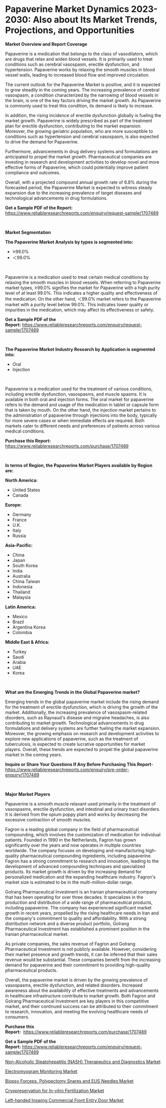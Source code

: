 <p><h1>Papaverine Market Dynamics 2023-2030: Also about Its Market Trends, Projections, and Opportunities</h1></p><p><strong>Market Overview and Report Coverage</strong></p>
<p><p>Papaverine is a medication that belongs to the class of vasodilators, which are drugs that relax and widen blood vessels. It is primarily used to treat conditions such as cerebral vasospasm, erectile dysfunction, and hypertension. Papaverine works by relaxing the smooth muscles in blood vessel walls, leading to increased blood flow and improved circulation.</p><p>The current outlook for the Papaverine Market is positive, and it is expected to grow steadily in the coming years. The increasing prevalence of cerebral vasospasm, a condition characterized by the narrowing of blood vessels in the brain, is one of the key factors driving the market growth. As Papaverine is commonly used to treat this condition, its demand is likely to increase.</p><p>In addition, the rising incidence of erectile dysfunction globally is fueling the market growth. Papaverine is widely prescribed as part of the treatment plan for erectile dysfunction, contributing to the market expansion. Moreover, the growing geriatric population, who are more susceptible to conditions such as hypertension and cerebral vasospasm, is also expected to drive the demand for Papaverine.</p><p>Furthermore, advancements in drug delivery systems and formulations are anticipated to propel the market growth. Pharmaceutical companies are investing in research and development activities to develop novel and more effective forms of Papaverine, which could potentially improve patient compliance and outcomes.</p><p>Overall, with a projected compound annual growth rate of 6.8% during the forecasted period, the Papaverine Market is expected to witness steady expansion due to the increasing prevalence of target diseases and technological advancements in drug formulations.</p></p>
<p><strong>Get a Sample PDF of the Report:</strong> <a href="https://www.reliableresearchreports.com/enquiry/request-sample/1707489">https://www.reliableresearchreports.com/enquiry/request-sample/1707489</a></p>
<p>&nbsp;</p>
<p><strong>Market Segmentation</strong></p>
<p><strong>The Papaverine Market Analysis by types is segmented into:</strong></p>
<p><ul><li>≥99.0%</li><li>＜99.0%</li></ul></p>
<p>&nbsp;</p>
<p><p>Papaverine is a medication used to treat certain medical conditions by relaxing the smooth muscles in blood vessels. When referring to Papaverine market types, ≥99.0% signifies the market for Papaverine with a high purity level of at least 99.0%. This indicates a higher quality and effectiveness of the medication. On the other hand, ＜99.0% market refers to the Papaverine market with a purity level below 99.0%. This indicates lower quality or impurities in the medication, which may affect its effectiveness or safety.</p></p>
<p><strong>Get a Sample PDF of the Report:</strong>&nbsp;<a href="https://www.reliableresearchreports.com/enquiry/request-sample/1707489">https://www.reliableresearchreports.com/enquiry/request-sample/1707489</a></p>
<p>&nbsp;</p>
<p><strong>The Papaverine Market Industry Research by Application is segmented into:</strong></p>
<p><ul><li>Oral</li><li>Injection</li></ul></p>
<p>&nbsp;</p>
<p><p>Papaverine is a medication used for the treatment of various conditions, including erectile dysfunction, vasospasms, and muscle spasms. It is available in both oral and injection forms. The oral market for papaverine refers to the demand and usage of the medication in tablet or capsule form that is taken by mouth. On the other hand, the injection market pertains to the administration of papaverine through injections into the body, typically for more severe cases or when immediate effects are required. Both markets cater to different needs and preferences of patients across various medical conditions.</p></p>
<p><strong>Purchase this Report:</strong>&nbsp; <a href="https://www.reliableresearchreports.com/purchase/1707489">https://www.reliableresearchreports.com/purchase/1707489</a></p>
<p>&nbsp;</p>
<p><strong>In terms of Region, the Papaverine Market Players available by Region are:</strong></p>
<p>
    <p> <strong> North America: </strong>
        <ul>
            <li>United States</li>
            <li>Canada</li>
        </ul>
        </p> 
    <p> <strong> Europe: </strong>
        <ul>
            <li>Germany</li>
            <li>France</li>
            <li>U.K.</li>
            <li>Italy</li>
            <li>Russia</li>
        </ul>
        </p> 
    <p> <strong> Asia-Pacific: </strong>
        <ul>
            <li>China</li>
            <li>Japan</li>
            <li>South Korea</li>
            <li>India</li>
            <li>Australia</li>
            <li>China Taiwan</li>
            <li>Indonesia</li>
            <li>Thailand</li>
            <li>Malaysia</li>
        </ul>
        </p> 
    <p> <strong> Latin America: </strong>
        <ul>
            <li>Mexico</li>
            <li>Brazil</li>
            <li>Argentina Korea</li>
            <li>Colombia</li>
        </ul>
        </p> 
    <p> <strong> Middle East & Africa: </strong>
        <ul>
            <li>Turkey</li>
            <li>Saudi</li>
            <li>Arabia</li>
            <li>UAE</li>
            <li>Korea</li>
        </ul>
    </p>
    </p>
<p>&nbsp;</p>
<p><strong>What are the Emerging Trends in the Global Papaverine market?</strong></p>
<p><p>Emerging trends in the global papaverine market include the rising demand for the treatment of erectile dysfunction, which is driving the growth of the market. Additionally, the increasing prevalence of vasospasm-related disorders, such as Raynaud's disease and migraine headaches, is also contributing to market growth. Technological advancements in drug formulations and delivery systems are further fueling the market expansion. Moreover, the growing emphasis on research and development activities to explore new applications of papaverine, such as the treatment of tuberculosis, is expected to create lucrative opportunities for market players. Overall, these trends are expected to propel the global papaverine market in the coming years.</p></p>
<p><strong>Inquire or Share Your Questions If Any Before Purchasing This Report</strong>- <a href="https://www.reliableresearchreports.com/enquiry/pre-order-enquiry/1707489">https://www.reliableresearchreports.com/enquiry/pre-order-enquiry/1707489</a></p>
<p>&nbsp;</p>
<p><strong>Major Market Players</strong></p>
<p><p>Papaverine is a smooth muscle relaxant used primarily in the treatment of vasospasms, erectile dysfunction, and intestinal and urinary tract disorders. It is derived from the opium poppy plant and works by decreasing the excessive contraction of smooth muscles.</p><p>Fagron is a leading global company in the field of pharmaceutical compounding, which involves the customization of medication for individual patients. Founded in 1990 in the Netherlands, Fagron has grown significantly over the years and now operates in multiple countries worldwide. The company focuses on developing and manufacturing high-quality pharmaceutical compounding ingredients, including papaverine. Fagron has a strong commitment to research and innovation, leading to the development of advanced compounding techniques and specialized products. Its market growth is driven by the increasing demand for personalized medication and the expanding healthcare industry. Fagron's market size is estimated to be in the multi-million-dollar range.</p><p>Golrang Pharmaceutical Investment is an Iranian pharmaceutical company that has been operating for over three decades. It specializes in the production and distribution of a wide range of pharmaceutical products, including papaverine. The company has experienced significant market growth in recent years, propelled by the rising healthcare needs in Iran and the company's commitment to quality and affordability. With a strong distribution network and a diverse product portfolio, Golrang Pharmaceutical Investment has established a prominent position in the Iranian pharmaceutical market.</p><p>As private companies, the sales revenue of Fagron and Golrang Pharmaceutical Investment is not publicly available. However, considering their market presence and growth trends, it can be inferred that their sales revenue would be substantial. These companies benefit from the increasing demand for papaverine and their commitment to providing high-quality pharmaceutical products.</p><p>Overall, the papaverine market is driven by the growing prevalence of vasospasms, erectile dysfunction, and related disorders. Increased awareness about the availability of effective treatments and advancements in healthcare infrastructure contribute to market growth. Both Fagron and Golrang Pharmaceutical Investment are key players in this competitive market, and their continued success can be attributed to their commitment to research, innovation, and meeting the evolving healthcare needs of consumers.</p></p>
<p><strong>Purchase this Report:</strong>&nbsp;&nbsp;<a href="https://www.reliableresearchreports.com/purchase/1707489">https://www.reliableresearchreports.com/purchase/1707489</a></p>
<p></p>
<p><strong>Get a Sample PDF of the Report:</strong>&nbsp;<a href="https://www.reliableresearchreports.com/enquiry/request-sample/1707489">https://www.reliableresearchreports.com/enquiry/request-sample/1707489</a></p>
<p><p><a href="https://www.linkedin.com/pulse/non-alcoholic-steatohepatitis-nash-therapeutics-diagnostics-slxue/">Non-Alcoholic Steatohepatitis (NASH) Therapeutics and Diagnostics Market</a></p><p><a href="https://github.com/ChiragRp1/Market-Research-Report-List-1/blob/main/electromyogram-monitoring-market.md">Electromyogram Monitoring Market</a></p><p><a href="https://github.com/ChiragRP21/Market-Research-Report-List-1/blob/main/biopsy-forceps-polypectomy-snares-and-eus-needles-market.md">Biopsy Forceps, Polypectomy Snares and EUS Needles Market</a></p><p><a href="https://www.linkedin.com/pulse/cryopreservation-in-vitro-fertilization-market-size-share-2kfie/">Cryopreservation for In-vitro Fertilization Market</a></p><p><a href="https://medium.com/@nicholasgarcia1914/left-handed-inswing-commercial-front-entry-door-market-exploring-market-share-market-trends-and-cf00dfdf5bf0">Left-handed Inswing Commercial Front Entry Door Market</a></p></p>